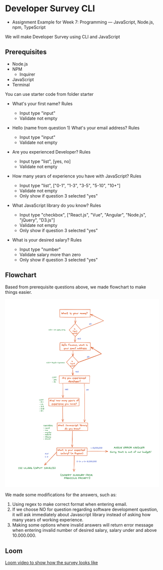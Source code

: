 # Developer Survey CLI

- Assignment Example for Week 7: Programming — JavaScript, Node.js, npm, TypeScript

We will make Developer Survey using CLI and JavaScript

## Prerequisites

- Node.js
- NPM
  - Inquirer
- JavaScript
- Terminal

You can use starter code from folder starter

- What's your first name?
  Rules

  - Input type "input"
  - Validate not empty

- Hello (name from question 1) What's your email address?
  Rules

  - Input type "input"
  - Validate not empty

- Are you experienced Developer?
  Rules

  - Input type "list", [yes, no]
  - Validate not empty

- How many years of experience you have with JavaScript?
  Rules

  - Input type "list", ["0-1", "1-3", "3-5", "5-10", "10+"]
  - Validate not empty
  - Only show if question 3 selected "yes"

- What JavaScript library do you know?
  Rules

  - Input type "checkbox", ["React.js", "Vue", "Angular", "Node.js", "jQuery", "D3.js"]
  - Validate not empty
  - Only show if question 3 selected "yes"

- What is your desired salary?
  Rules
  - Input type "number"
  - Validate salary more than zero
  - Only show if question 3 selected "yes"

## Flowchart

Based from prerequisite questions above, we made flowchart to make things easier.

![Flowchart](./assets/flowchart.png)

We made some modifications for the answers, such as:

1. Using regex to make correct format when entering email.
2. If we choose NO for question regarding software development question, it will ask immediately about Javascript library instead of asking how many years of working experience.
3. Making some options where invalid answers will return error message when entering invalid number of desired salary, salary under and above 10.000.000.

## Loom

[Loom video to show how the survey looks like](https://www.loom.com/share/87475f6f81be4d1d888a66b1c464bf4f)
